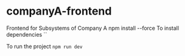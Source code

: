 # companyA-frontend
Frontend for Subsystems of Company A
 npm install --force
 To install dependencies ``

 To run the project `npm run dev`